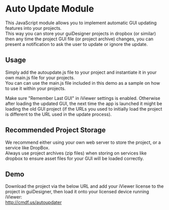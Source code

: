 # Auto Update Module

This JavaScript module allows you to implement automatic GUI updating features into your projects.  
This way you can store your guiDesigner projects in dropbox (or similar) then any time the project GUI file (or project archive) changes, you can present a notification to ask the user to update or ignore the update.

## Usage

Simply add the autoupdate.js file to your project and instantiate it in your own main.js file for your projects.  
You can can use the main.js file included in this demo as a sample on how to use it within your projects.

Make sure "Remember Last GUI" in iViewer settings is enabled. Otherwise after loading the updated GUI, the next time the app is launched it might be loading the old GUI project (if the URLs you used to initially load the project is different to the URL used in the update process).

## Recommended Project Storage

We recommend either using your own web server to store the project, or a service like DropBox.  
Always use project archives (zip files) when storing on services like dropbox to ensure asset files for your GUI will be loaded correctly.

## Demo

Download the project via the below URL and add your iViewer license to the project in guiDesigner, then load it onto your licensed device running iViewer:  
http://cmdf.us/autoupdater